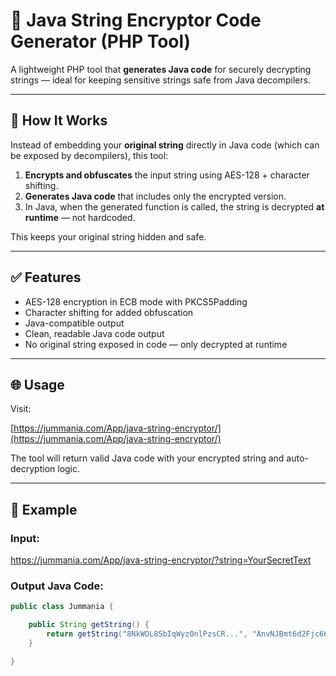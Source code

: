 # 🔐 Java String Encryptor Code Generator (PHP Tool)

A lightweight PHP tool that **generates Java code** for securely decrypting strings — ideal for keeping sensitive strings safe from Java decompilers.

---

## 🧠 How It Works

Instead of embedding your **original string** directly in Java code (which can be exposed by decompilers), this tool:

1. **Encrypts and obfuscates** the input string using AES-128 + character shifting.
2. **Generates Java code** that includes only the encrypted version.
3. In Java, when the generated function is called, the string is decrypted **at runtime** — not hardcoded.

This keeps your original string hidden and safe.

---

## ✅ Features

- AES-128 encryption in ECB mode with PKCS5Padding
- Character shifting for added obfuscation
- Java-compatible output
- Clean, readable Java code output
- No original string exposed in code — only decrypted at runtime

---

## 🌐 Usage

Visit:

[https://jummania.com/App/java-string-encryptor/](https://jummania.com/App/java-string-encryptor/)



The tool will return valid Java code with your encrypted string and auto-decryption logic.

---

## 🧪 Example

### Input:

https://jummania.com/App/java-string-encryptor/?string=YourSecretText

### Output Java Code:
```java
public class Jummania {

    public String getString() {
        return getString("8NkWOL8SbIqWyz0nlPzsCR...", "AnvNJBmt6d2Fjc66U1KCnP...");
    }

}
```
